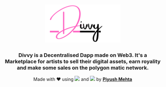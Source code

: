 <h1 align="center">  <img src="public/Divvy.png" height="120px"/></h1>

<h3 align="center">Divvy is a Decentralised Dapp made on Web3. It's a Marketplace for artists to sell their digital assets, earn royality and make some sales on the polygon matic network.</h3>

<p align="center">Made with ♥️ using <img src="https://cryptologos.cc/logos/polygon-matic-logo.png" width="40px" /> and <img src="https://pbs.twimg.com/profile_images/1357501845145485316/yo6M6Y9u.jpg" width="40px"/> by <a href="https://piyushmehta.com"><strong>Piyush Mehta</strong></a></p>
